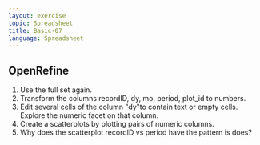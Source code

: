 ```yaml
---
layout: exercise
topic: Spreadsheet
title: Basic-07
language: Spreadsheet
---
```


## OpenRefine

1. Use the full set again.
1. Transform the columns recordID, dy, mo, period,
plot_id to numbers.
1. Edit several cells of the column "dy"to contain text or empty cells. Explore the numeric facet on that column.
1. Create a scatterplots by plotting pairs of numeric columns.
1. Why does the scatterplot recordID vs period have the pattern is does?
